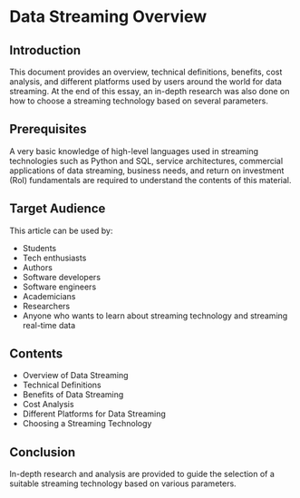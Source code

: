 # Data Streaming Overview

## Introduction
This document provides an overview, technical definitions, benefits, cost analysis, and different platforms used by users around the world for data streaming. At the end of this essay, an in-depth research was also done on how to choose a streaming technology based on several parameters.

## Prerequisites
A very basic knowledge of high-level languages used in streaming technologies such as Python and SQL, service architectures, commercial applications of data streaming, business needs, and return on investment (RoI) fundamentals are required to understand the contents of this material.

## Target Audience
This article can be used by:
- Students
- Tech enthusiasts
- Authors
- Software developers
- Software engineers
- Academicians
- Researchers
- Anyone who wants to learn about streaming technology and streaming real-time data

## Contents
- Overview of Data Streaming
- Technical Definitions
- Benefits of Data Streaming
- Cost Analysis
- Different Platforms for Data Streaming
- Choosing a Streaming Technology

## Conclusion
In-depth research and analysis are provided to guide the selection of a suitable streaming technology based on various parameters.
